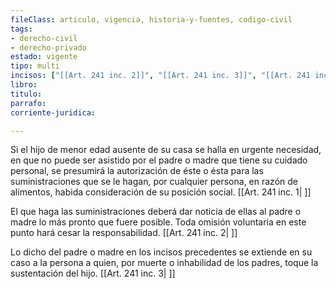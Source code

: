 ```yaml
---
fileClass: articulo, vigencia, historia-y-fuentes, codigo-civil
tags:
- derecho-civil
- derecho-privado
estado: vigente
tipo: multi
incisos: ["[[Art. 241 inc. 2]]", "[[Art. 241 inc. 3]]", "[[Art. 241 inc. 1]]"]
libro:
titulo:
parrafo:
corriente-juridica:

---
```

Si el hijo de menor edad ausente de su casa se halla en urgente necesidad, en que no puede ser asistido por el padre o madre que tiene su cuidado personal, se presumirá la autorización de éste o ésta para las suministraciones que se le hagan, por cualquier persona, en razón de alimentos, habida consideración de su posición social. [[Art. 241 inc. 1| ]]

El que haga las suministraciones deberá dar noticia de ellas al padre o madre lo más pronto que fuere posible. Toda omisión voluntaria en este punto hará cesar la responsabilidad. [[Art. 241 inc. 2| ]]

Lo dicho del padre o madre en los incisos precedentes se extiende en su caso a la persona a quien, por muerte o inhabilidad de los padres, toque la sustentación del hijo. [[Art. 241 inc. 3| ]]